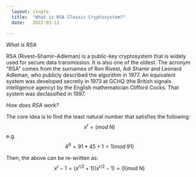 ```yaml
---
  layout: single
  title:  "What is RSA Classic Cryptosystem?"
  date:   2022-03-13
   
--- 
```


*What is RSA*

RSA (Rivest–Shamir–Adleman) is a public-key cryptosystem that is widely used for secure data transmission. It is also one of the oldest. The acronym "RSA" comes from the surnames of Ron Rivest, Adi Shamir and Leonard Adleman, who publicly described the algorithm in 1977. An equivalent system was developed secretly in 1973 at GCHQ (the British signals intelligence agency) by the English mathematician Clifford Cocks. That system was declassified in 1997.

*How does RSA work?*

The core idea is to find the least natural number that satisfies the following:
$$x^r = (mod  \;N) $$  e.g. $$4^6=91 * 45 + 1 = 1 (mod \;91)$$

Then, the above can be re-written as: 
$$x^r - 1 = (x^{r/2}+1)(x^{r/2}-1) = 0 (mod \;N)$$




